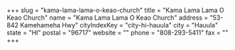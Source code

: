 +++
slug = "kama-lama-lama-o-keao-church"
title = "Kama Lama Lama O Keao Church"
name = "Kama Lama Lama O Keao Church"
address = "53-842 Kamehameha Hwy"
cityIndexKey = "city-hi-hauula"
city = "Hauula"
state = "HI"
postal = "96717"
website = ""
phone = "808-293-5411"
fax = ""
+++
